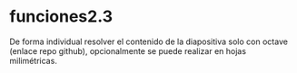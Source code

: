# funciones2.3
De forma individual resolver el contenido de la diapositiva solo con octave (enlace repo github), opcionalmente se puede realizar en hojas milimétricas.
